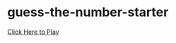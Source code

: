 # guess-the-number-starter
 <a href = "https://mabdullahx.github.io/guess-the-number/" target="_blank">Click Here to Play</a>
